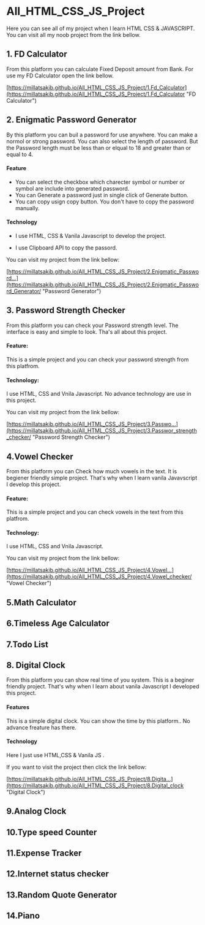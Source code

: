 # All_HTML_CSS_JS_Project

Here you can see all of my project when I learn HTML CSS & JAVASCRIPT. You can visit all my noob project from the link bellow.

## 1. FD Calculator

From this platform you can calculate Fixed Deposit amount from Bank. For use my FD Calculator open the link bellow.

[https://millatsakib.github.io/All_HTML_CSS_JS_Project/1.Fd_Calculator](https://millatsakib.github.io/All_HTML_CSS_JS_Project/1.Fd_Calculator "FD Calculator")


## 2. Enigmatic Password Generator

By this platform you can buil a password for use anywhere. You can make a normol or strong password. You can also select the length of password. But the Password length must be less than or elqual to 18 and greater than or equal to 4.

#### Feature
- You can select the checkbox which charecter symbol or number or symbol are include into generated password.
- You can Generate a password just in single click of Generate button.
- You can copy usign copy button. You don't have to copy the password manually.

#### Technology

- I use HTML, CSS & Vanila Javascript to develop the project.

- I use Clipboard API to copy the passord.



You can visit my project from the link bellow:


[https://millatsakib.github.io/All_HTML_CSS_JS_Project/2.Enigmatic_Password...](https://millatsakib.github.io/All_HTML_CSS_JS_Project/2.Enigmatic_Password_Generator/ "Password Generator")


## 3. Password Strength Checker

From this platform you can check your Password strength level. The interface is easy and simple to look. Tha's all about this project.

#### Feature:
This is a simple project and you can check your password strength from this platfrom.

#### Technology:
I use  HTML, CSS and Vnila Javascript. No advance technology are use in this project.

You can visit my project from the link bellow:

[https://millatsakib.github.io/All_HTML_CSS_JS_Project/3.Passwo...](https://millatsakib.github.io/All_HTML_CSS_JS_Project/3.Passwor_strength_checker/ "Password Strength Checker")

## 4.Vowel Checker
From this platform you can Check how much vowels in the text. It is begiener friendly simple project. That's why when I learn vanila Javavscript I develop this project.

#### Feature:
This is a simple project and you can check vowels in the text from this platfrom.

#### Technology:
I use  HTML, CSS and Vnila Javascript.

You can visit my project from the link bellow:

[https://millatsakib.github.io/All_HTML_CSS_JS_Project/4.Vowel...](https://millatsakib.github.io/All_HTML_CSS_JS_Project/4.Vowel_checker/ "Vowel Checker")


## 5.Math Calculator

## 6.Timeless Age Calculator

## 7.Todo List



## 8. Digital Clock

From this platform you can show real time of you system. This is a beginer friendly project. That's why when I learn about vanila Javascript I developed this project. 

#### Features

This is a simple digital clock. You can show the time by this platform.. No advance freature has there.

#### Technology

Here I just use HTML,CSS & Vanila JS . 

If you want to visit the project then click the link bellow: 

[https://millatsakib.github.io/All_HTML_CSS_JS_Project/8.Digita...](https://millatsakib.github.io/All_HTML_CSS_JS_Project/8.Digital_clock "Digital Clock")


## 9.Analog Clock

## 10.Type speed Counter

## 11.Expense Tracker

## 12.Internet status checker

## 13.Random Quote Generator

## 14.Piano

